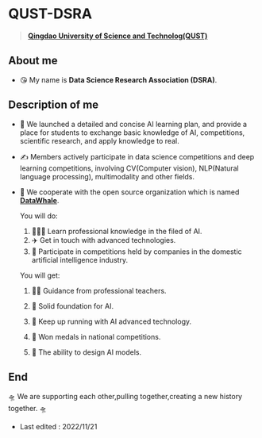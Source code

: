 # QUST-DSRA



> **[Qingdao University of Science and Technolog(QUST)](https://www.qust.edu.cn/)**

## **About me**

- 😘 My name is **Data Science Research Association (DSRA)**.

## Description of me



- 🤖 We launched a detailed and concise AI learning plan, and provide a place for students to exchange basic knowledge of AI, competitions, scientific research, and apply knowledge to real.
- ✍ Members actively participate in data science competitions and deep learning competitions, involving CV(Computer vision), NLP(Natural language processing), multimodality and other fields.
- 🤝 We cooperate with the open source organization which is named [**DataWhale**](https://datawhale.club/).
  
  You will do:

  1. 🧑🏻‍🎓 Learn professional knowledge in the filed of AI.
  2. ✈️ Get in touch with advanced technologies.
  3. 🥊 Participate in competitions held by companies in the domestic artificial intelligence industry.


  You will get:

  1. 👨‍🏫 Guidance from professional teachers.

  2. 💎 Solid foundation for AI.

  3. 🚄 Keep up running with AI advanced technology.

  4. 🥇 Won medals in national competitions.

  5. 💪 The ability to design AI models.

     

## End

🛸 We are supporting each other,pulling together,creating a new history together. 🛸

-   Last edited : 2022/11/21
